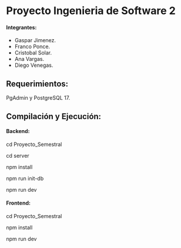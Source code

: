 # Proyecto Ingenieria de Software 2

#### Integrantes:
- Gaspar Jimenez.
- Franco Ponce.
- Cristobal Solar.
- Ana Vargas.
- Diego Venegas.

## Requerimientos:
PgAdmin y PostgreSQL 17.

## Compilación y Ejecución:

#### Backend:
cd Proyecto_Semestral

cd server

npm install

npm run init-db

npm run dev 

#### Frontend:
cd Proyecto_Semestral

npm install

npm run dev 
